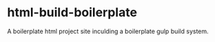 # html-build-boilerplate
A boilerplate html project site inculding a boilerplate gulp build system.
